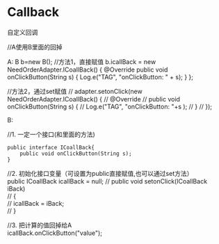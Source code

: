 # Callback
自定义回调

//A使用B里面的回掉

A:
B b=new B();
//方法1，直接赋值
b.icallBack = new NeedOrderAdapter.ICoallBack() {
            @Override
            public void onClickButton(String s) {
                Log.e("TAG", "onClickButton: " + s);
            }
        };

//方法2，通过set赋值
//  adapter.setonClick(new NeedOrderAdapter.ICoallBack() {
//            @Override
//            public void onClickButton(String s) {
//                Log.e("TAG", "onClickButton: "+s );
//            }
//        });

B:

 //1. 一定一个接口(和里面的方法) 
    
    public interface ICoallBack{  
        public void onClickButton(String s);  
    }  
      
//2. 初始化接口变量（可设置为public直接赋值,也可以通过set方法）   
 public   ICoallBack icallBack = null; 
//    public void setonClick(ICoallBack iBack)  
//    {  
//        icallBack = iBack;  
//    } 

//3. 把计算的值回掉给A    
icallBack.onClickButton("value");  
